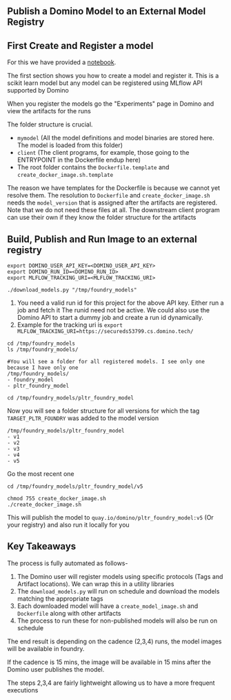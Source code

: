 ## Publish a Domino Model to an External Model Registry

## First Create and Register a model

For this we have provided a [notebook](./register_models.ipynb). 

The first section shows you how to create a model and register it. This is a scikit learn model
but any model can be registered using MLflow API supported by Domino

When you register the models go the "Experiments" page in Domino and view the artifacts for the runs

The folder structure is crucial.
- `mymodel` (All the model definitions and model binaries are stored here. The model is loaded from this folder)
- `client` (The client programs, for example, those going to the ENTRYPOINT in the Dockerfile endup here)
- The root folder contains the `Dockerfile.template` and `create_docker_image.sh.template`

The reason we have templates for the Dockerfile is because we cannot yet resolve them.
The resolution to `Dockerfile` and `create_docker_image.sh` needs the `model_version` that is assigned
after the artifacts are registered. Note that we do not need these files at all. The downstream client
program can use their own if they know the folder structure for the artifacts

## Build, Publish and Run Image to an external registry

```
export DOMINO_USER_API_KEY=<DOMINO_USER_API_KEY>
export DOMINO_RUN_ID=<DOMINO_RUN_ID>
export MLFLOW_TRACKING_URI=<MLFLOW_TRACKING_URI>

./download_models.py "/tmp/foundry_models"
```
1. You need a valid run id for this project for the above API key. Either run a job and fetch it
The runid need not be active. We could also use the Domino API to start a dummy job and create
a run id dynamically.
2. Example for the tracking uri is `export MLFLOW_TRACKING_URI=https://secureds53799.cs.domino.tech/`

```shell
cd /tmp/foundry_models
ls /tmp/foundry_models/

#You will see a folder for all registered models. I see only one because I have only one
/tmp/foundry_models/
- foundry_model
- pltr_foundry_model

cd /tmp/foundry_models/pltr_foundry_model

```
Now you will see a folder structure for all versions for which the tag `TARGET_PLTR_FOUNDRY` was added to the 
model version
```shell
/tmp/foundry_models/pltr_foundry_model
- v1
- v2     
- v3
- v4
- v5      
```


Go the most recent one

```shell
cd /tmp/foundry_models/pltr_foundry_model/v5

chmod 755 create_docker_image.sh
./create_docker_image.sh
```

This will publish the model to  `quay.io/domino/pltr_foundry_model:v5` (Or your registry) and also run it locally for you

## Key Takeaways

The process is fully automated as follows-

1. The Domino user will register models using specific protocols (Tags and Artifact locations). We can wrap this in a 
utility libraries
2. The `download_models.py` will run on schedule and download the models matching the appropriate tags
3. Each downloaded model will have a `create_model_image.sh` and `Dockerfile` along with other artifacts
4. The process to run these for non-published models will also be run on schedule

The end result is depending on the cadence (2,3,4) runs, the model images will be available in foundry.

If the cadence is 15 mins, the image will be available in 15 mins after the Domino user publishes the model.

The steps 2,3,4 are fairly lightweight allowing us to have a more frequent executions